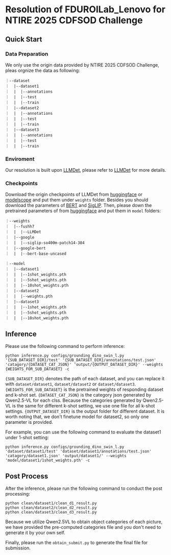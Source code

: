 # Resolution of FDUROILab_Lenovo for NTIRE 2025 CDFSOD Challenge

## Quick Start
### Data Preparation
We only use the origin data provided by NTIRE 2025 CDFSOD Challenge, pleas orgnize the data as following:
```
｜--dataset
｜  |--dataset1
｜  |  |--annotations
｜  |  |--test
｜  |  |--train
｜  |--dataset2
｜  |  |--annotations
｜  |  |--test
｜  |  |--train
｜  |--dataset3
｜  |  |--annotations
｜  |  |--test
｜  |  |--train
```

### Enviroment
Our resolution is built upon [LLMDet](https://github.com/iSEE-Laboratory/LLMDet), please refer to [LLMDet](https://github.com/iSEE-Laboratory/LLMDet) for more details.

### Checkpoints
Download the origin checkpoints of LLMDet from [huggingface](https://huggingface.co/fushh7/LLMDet) or [modelscope](https://modelscope.cn/models/fushh7/LLMDet) and put them under `weights` folder. Besides you should download the parameters of [BERT](https://huggingface.co/google-bert/bert-base-uncased) and [SigLIP](https://huggingface.co/google/siglip-so400m-patch14-384).
Then, please down the pretrained parameters of from [huggingface](https://huggingface.co/honglyhly/NTIRE2025_CDFSOD_FDUROILab_Lenovo) and put them in `model` folders:

```
｜--weights
｜  |--fushh7
｜  |  |--LLMDet
｜  |--google
｜  |  |--siglip-so400m-patch14-384
｜  |--google-bert
｜  |  |--bert-base-uncased

｜--model
｜  |--dataset1
｜  |  |--1shot_weights.pth
｜  |  |--5shot_weights.pth
｜  |  |--10shot_weights.pth
｜  |--dataset2
｜  |  |--weights.pth
｜  |--dataset3
｜  |  |--1shot_weights.pth
｜  |  |--5shot_weights.pth
｜  |  |--10shot_weights.pth
```

## Inference
Please use the following command to perform inference:

```
python inference.py configs/grounding_dino_swin_l.py '{SUB_DATASET_DIR}/test' '{SUB_DATASET_DIR}/annotations/test.json' 'catagory/{DATASET_CAT_JSON}' 'output/{OUTPUT_DATASET_DIR}' --weights {WEIGHTS_FOR_SUB_DATASET} -c
```

`{SUB_DATASET_DIR}` denotes the path of each dataset, and you can replace it with `dataset/dataset1`, `dataset/dataset2` or `dataset/dataset3`. `{WEIGHTS_FOR_SUB_DATASET}` is the pretrained weights of responding dataset and k-shot set. `{DATASET_CAT_JSON}` is the category json generated by Qwen2.5-VL for each clss. Because the categories generated by Qwen2.5-VL is the same for different k-shot setting, we use one file for all k-shot settings. `{OUTPUT_DATASET_DIR}` is the output folder for different dataset. It is worth noting that, we don't finetune model for dataset2, so only one parameter is provided.

For example, you can use the following command to evaluate the dataset1 under 1-shot setting:

```
python inference.py configs/grounding_dino_swin_l.py 'dataset/dataset1/test' 'dataset/dataset1/annotations/test.json' 'catagory/dataset1.json' 'output/dataset1/' --weights 'model/dataset1/1shot_weights.pth' -c
```



## Post Process
After the inference, please run the following command to conduct the post processing:

```
python clean/dataset1/clean_d1_result.py
python clean/dataset2/clean_d2_result.py
python clean/dataset3/clean_d3_result.py
```

Because we utilize Qwen2.5VL to obtain object categories of each picture, we have provided the pre-computed categories file and you don't need to generate it by your own self.

Finally, please run the `obtain_submit.py` to generate the final file for submission.

